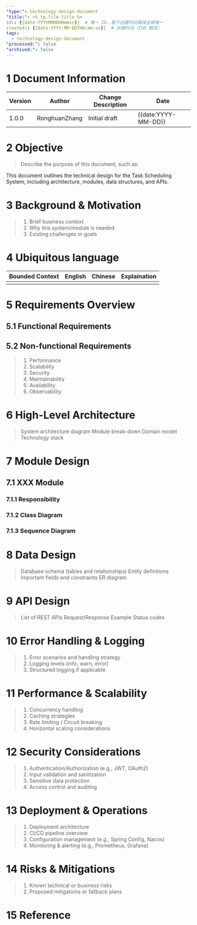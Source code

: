 ```yaml
---
"type:": technology-design-document
"title:": <% tp.file.title %>
id:: {{date:YYYYMMDDHHmmss}}  # 唯一 ID，基于创建时间确保全局唯一
created:: {{date:YYYY-MM-DDTHH:mm:ss}}  # 创建时间（ISO 格式）
tags:
  - technology-design-document
"processed:": false
"archived:": false
---
```


# 1 Document Information

| Version | Author        | Change Description | Date                |
| ------- | ------------- | ------------------ | ------------------- |
| 1.0.0   | RonghuanZhang | Initial draft      | {{date:YYYY-MM-DD}} |

# 2 Objective

>Describe the purpose of this document, such as:
>
  This document outlines the technical design for the Task Scheduling System, including architecture, modules, data structures, and APIs.

# 3 Background & Motivation

> 1. Brief business context
> 2. Why this system/module is needed
> 3. Existing challenges or goals

# 4 Ubiquitous language

| Bounded Context | English | Chinese | Explaination |
| --------------- | ------- | ------- | ------------ |
|                 |         |         |              |

# 5 Requirements Overview

## 5.1 Functional Requirements

## 5.2 Non-functional Requirements

> 1. Performance
> 2. Scalability
> 3. Security
> 4. Maintainability
> 5. Availability
> 6. Observability

# 6 High-Level Architecture

> System architecture diagram
> Module break-down
> Domain model
> Technology stack

# 7 Module Design

## 7.1 XXX Module

### 7.1.1 Responsibility

### 7.1.2 Class Diagram

### 7.1.3 Sequence Diagram

# 8 Data Design

> Database schema (tables and relationships)
> Entity definitions
> Important fields and constraints
> ER diagram

# 9 API Design

> List of REST APIs
> Request/Response Example
> Status codes

# 10 Error Handling & Logging

> 1. Error scenarios and handling strategy
> 2. Logging levels (info, warn, error)
> 3. Structured logging if applicable

# 11 Performance & Scalability

> 1. Concurrency handling
> 2. Caching strategies
> 3. Rate limiting / Circuit breaking
> 4. Horizontal scaling considerations

# 12 Security Considerations

> 1. Authentication/Authorization (e.g., JWT, OAuth2)
> 2. Input validation and sanitization
> 3. Sensitive data protection
> 4. Access control and auditing

# 13 Deployment & Operations

> 1. Deployment architecture
> 2. CI/CD pipeline overview
> 3. Configuration management (e.g., Spring Config, Nacos)
> 4. Monitoring & alerting (e.g., Prometheus, Grafana)

# 14 Risks & Mitigations

> 1. Known technical or business risks
> 2. Proposed mitigations or fallback plans

# 15 Reference